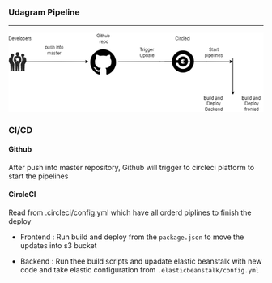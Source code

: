 ### Udagram Pipeline

---

![Pipeline](pipeline.png)

### CI/CD

#### Github

After push into master repository, Github will trigger to circleci platform to start the pipelines

#### CircleCI

Read from .circleci/config.yml which have all orderd piplines to finish the deploy

* Frontend : Run build and deploy from the `package.json` to move the updates into s3 bucket

* Backend : Run thee build scripts and upadate elastic beanstalk with new code and take elastic configuration from `.elasticbeanstalk/config.yml`
